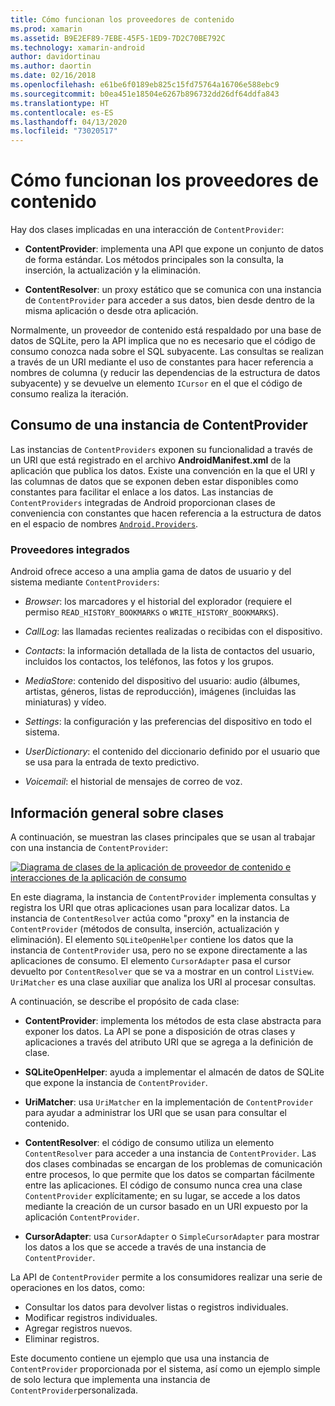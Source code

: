 ```yaml
---
title: Cómo funcionan los proveedores de contenido
ms.prod: xamarin
ms.assetid: B9E2EF89-7EBE-45F5-1ED9-7D2C70BE792C
ms.technology: xamarin-android
author: davidortinau
ms.author: daortin
ms.date: 02/16/2018
ms.openlocfilehash: e61be6f0189eb825c15fd75764a16706e588ebc9
ms.sourcegitcommit: b0ea451e18504e6267b896732dd26df64ddfa843
ms.translationtype: HT
ms.contentlocale: es-ES
ms.lasthandoff: 04/13/2020
ms.locfileid: "73020517"
---
```

# <a name="how-content-providers-work"></a>Cómo funcionan los proveedores de contenido

Hay dos clases implicadas en una interacción de `ContentProvider`:

- **ContentProvider**: implementa una API que expone un conjunto de datos de forma estándar. Los métodos principales son la consulta, la inserción, la actualización y la eliminación.

- **ContentResolver**: un proxy estático que se comunica con una instancia de `ContentProvider` para acceder a sus datos, bien desde dentro de la misma aplicación o desde otra aplicación.

Normalmente, un proveedor de contenido está respaldado por una base de datos de SQLite, pero la API implica que no es necesario que el código de consumo conozca nada sobre el SQL subyacente. Las consultas se realizan a través de un URI mediante el uso de constantes para hacer referencia a nombres de columna (y reducir las dependencias de la estructura de datos subyacente) y se devuelve un elemento `ICursor` en el que el código de consumo realiza la iteración.

## <a name="consuming-a-contentprovider"></a>Consumo de una instancia de ContentProvider

Las instancias de `ContentProviders` exponen su funcionalidad a través de un URI que está registrado en el archivo **AndroidManifest.xml** de la aplicación que publica los datos. Existe una convención en la que el URI y las columnas de datos que se exponen deben estar disponibles como constantes para facilitar el enlace a los datos. Las instancias de `ContentProviders` integradas de Android proporcionan clases de conveniencia con constantes que hacen referencia a la estructura de datos en el espacio de nombres [`Android.Providers`](xref:Android.Provider).

### <a name="built-in-providers"></a>Proveedores integrados

Android ofrece acceso a una amplia gama de datos de usuario y del sistema mediante `ContentProviders`:

- *Browser*: los marcadores y el historial del explorador (requiere el permiso `READ_HISTORY_BOOKMARKS` o `WRITE_HISTORY_BOOKMARKS`).

- *CallLog*: las llamadas recientes realizadas o recibidas con el dispositivo.

- *Contacts*: la información detallada de la lista de contactos del usuario, incluidos los contactos, los teléfonos, las fotos y los grupos.

- *MediaStore*: contenido del dispositivo del usuario: audio (álbumes, artistas, géneros, listas de reproducción), imágenes (incluidas las miniaturas) y vídeo.

- *Settings*: la configuración y las preferencias del dispositivo en todo el sistema.

- *UserDictionary*: el contenido del diccionario definido por el usuario que se usa para la entrada de texto predictivo.

- *Voicemail*: el historial de mensajes de correo de voz.

## <a name="classes-overview"></a>Información general sobre clases

A continuación, se muestran las clases principales que se usan al trabajar con una instancia de `ContentProvider`:

[![Diagrama de clases de la aplicación de proveedor de contenido e interacciones de la aplicación de consumo](how-it-works-images/classdiagram1.png)](how-it-works-images/classdiagram1.png#lightbox)

En este diagrama, la instancia de `ContentProvider` implementa consultas y registra los URI que otras aplicaciones usan para localizar datos. La instancia de `ContentResolver` actúa como "proxy" en la instancia de `ContentProvider` (métodos de consulta, inserción, actualización y eliminación). El elemento `SQLiteOpenHelper` contiene los datos que la instancia de `ContentProvider` usa, pero no se expone directamente a las aplicaciones de consumo.
El elemento `CursorAdapter` pasa el cursor devuelto por `ContentResolver` que se va a mostrar en un control `ListView`. `UriMatcher` es una clase auxiliar que analiza los URI al procesar consultas.

A continuación, se describe el propósito de cada clase:

- **ContentProvider**: implementa los métodos de esta clase abstracta para exponer los datos. La API se pone a disposición de otras clases y aplicaciones a través del atributo URI que se agrega a la definición de clase.

- **SQLiteOpenHelper**: ayuda a implementar el almacén de datos de SQLite que expone la instancia de `ContentProvider`.

- **UriMatcher**: usa `UriMatcher` en la implementación de `ContentProvider` para ayudar a administrar los URI que se usan para consultar el contenido.

- **ContentResolver**: el código de consumo utiliza un elemento `ContentResolver` para acceder a una instancia de `ContentProvider`. Las dos clases combinadas se encargan de los problemas de comunicación entre procesos, lo que permite que los datos se compartan fácilmente entre las aplicaciones. El código de consumo nunca crea una clase `ContentProvider` explícitamente; en su lugar, se accede a los datos mediante la creación de un cursor basado en un URI expuesto por la aplicación `ContentProvider`.

- **CursorAdapter**: usa `CursorAdapter` o `SimpleCursorAdapter` para mostrar los datos a los que se accede a través de una instancia de `ContentProvider`.

La API de `ContentProvider` permite a los consumidores realizar una serie de operaciones en los datos, como:

- Consultar los datos para devolver listas o registros individuales.
- Modificar registros individuales.
- Agregar registros nuevos.
- Eliminar registros.

Este documento contiene un ejemplo que usa una instancia de `ContentProvider` proporcionada por el sistema, así como un ejemplo simple de solo lectura que implementa una instancia de `ContentProvider`personalizada.
